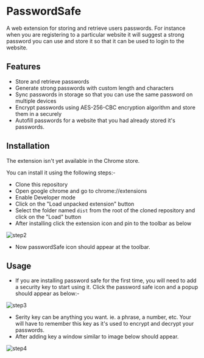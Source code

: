 # PasswordSafe

A web extension for storing and retrieve users passwords. For instance when you are registering to a particular website it will suggest a strong password you can  use and store it so that it can be used to login to the website.

## Features

* Store and retrieve passwords
* Generate strong passwords with custom length and characters
* Sync passwords in storage so that you can use the same password on multiple devices
* Encrypt passwords using AES-256-CBC encryption algorithm and store them in a securely
* Autofill passwords for a website that you had already stored it's passwords.

## Installation

The extension isn't yet available in the Chrome store.

You can install it using the following steps:-

* Clone this repository
* Open google chrome and go to chrome://extensions
* Enable Developer mode
* Click on the "Load unpacked extension" button
* Select the folder named `dist` from the root of the cloned repository and click on the "Load" button
* After installing click the extension icon and pin to the toolbar as below

![step2](https://user-images.githubusercontent.com/44834632/155344471-915f55d7-a8e9-46dc-991f-d16d943d9e57.png)

* Now passwordSafe icon should appear at the toolbar.

## Usage

* If you are installing password safe for the first time, you will need to add a security key to start using it. Click the password safe icon and a popup should appear as below:-

![step3](https://user-images.githubusercontent.com/44834632/155346554-39a3f99b-b85d-4431-917e-2e5093cee2be.png)

* Serity key can be anything you want. ie. a phrase, a number, etc. Your will have to remember this key as it's used to encrypt and decrypt your passwords.
* After adding key a window similar to image below should appear.

![step4](https://user-images.githubusercontent.com/44834632/155349132-43da07f2-41d8-40ec-8b24-1815ece6901a.png)

